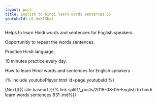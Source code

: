 ```yaml
---
layout: post
title: English to hindi learn words sentences 55 
youtubeId: U1-0qXlSbq4
---
```

 
 
Helps to learn Hindi words and sentences for English speakers.

Opportunitiy to repeat the words sentences. 

Practice Hindi language. 
 
10 minutes practice every day. 
 
How to learn Hindi words and sentences for English speakers 
 
{% include youtubePlayer.html id=page.youtubeId %}
 
 
[Next]({{ site.baseurl }}{% link  split1/_posts/2016-08-05-English to hindi learn words sentences 831 .md%})
 

